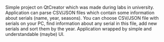 Simple project on QtCreator which was made during labs in university. Application can parse CSV/JSON files which contain some information about serials (name, year, seasons). You can choose CSV/JSON file with serials on your PC, find information about any serial in this file, add new serials and sort them by the year. Application wrapped by simple and understandable (maybe) UI.
